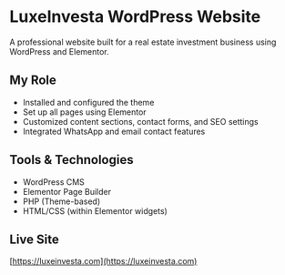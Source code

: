 
# LuxeInvesta WordPress Website

A professional website built for a real estate investment business using WordPress and Elementor.

## My Role
- Installed and configured the theme
- Set up all pages using Elementor
- Customized content sections, contact forms, and SEO settings
- Integrated WhatsApp and email contact features

## Tools & Technologies
- WordPress CMS
- Elementor Page Builder
- PHP (Theme-based)
- HTML/CSS (within Elementor widgets)

## Live Site
[https://luxeinvesta.com](https://luxeinvesta.com)
